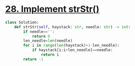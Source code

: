 # [28. Implement strStr()](https://leetcode.com/problems/implement-strstr/)
~~~python
class Solution:
    def strStr(self, haystack: str, needle: str) -> int:
        if needle=='':
            return 0
        len_needle=len(needle)
        for i in range(len(haystack)+1-len_needle):
            if haystack[i:i+len_needle]==needle:
                return i
        return -1
~~~
